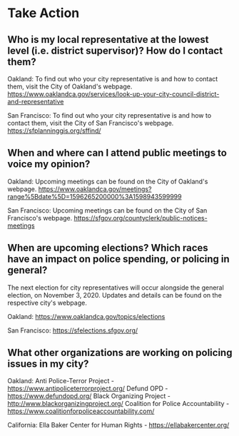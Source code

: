 Take Action
===========


Who is my local representative at the lowest level (i.e. district supervisor)? How do I contact them?
-----------------------------------------------------------------------------------------------------

Oakland:
To find out who your city representative is and how to contact them, visit the City of Oakland's webpage.
https://www.oaklandca.gov/services/look-up-your-city-council-district-and-representative

San Francisco:
To find out who your city representative is and how to contact them, visit the City of San Francisco's webpage.
https://sfplanninggis.org/sffind/


When and where can I attend public meetings to voice my opinion?
----------------------------------------------------------------

Oakland:
Upcoming meetings can be found on the City of Oakland's webpage.
https://www.oaklandca.gov/meetings?range%5Bdate%5D=1596265200000%3A1598943599999

San Francisco:
Upcoming meetings can be found on the City of San Francisco's webpage.
https://sfgov.org/countyclerk/public-notices-meetings


When are upcoming elections? Which races have an impact on police spending, or policing in general?
---------------------------------------------------------------------------------------------------

The next election for city representatives will occur alongside the general election, on November 3, 2020. Updates and details can be found on the respective city's webpage.

Oakland:
https://www.oaklandca.gov/topics/elections

San Francisco:
https://sfelections.sfgov.org/

What other organizations are working on policing issues in my city?
-------------------------------------------------------------------

Oakland:
Anti Police-Terror Project - https://www.antipoliceterrorproject.org/
Defund OPD - https://www.defundopd.org/
Black Organizing Project - http://www.blackorganizingproject.org/
Coalition for Police Accountability - https://www.coalitionforpoliceaccountability.com/

California:
Ella Baker Center for Human Rights - https://ellabakercenter.org/
